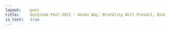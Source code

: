 ```yaml
---
layout:    post
title:     Outbreak Fest 2012 - Harms Way, Brutality Will Prevail, Broken Teeth, Guilty, Wayfarer, Frustration, Iron X Curtain, Breaking X Point, Splitcase 
is_lost:   true
---
```

